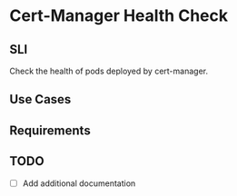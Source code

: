 # Cert-Manager Health Check

## SLI 
Check the health of pods deployed by cert-manager.

## Use Cases

## Requirements

## TODO
- [ ] Add additional documentation